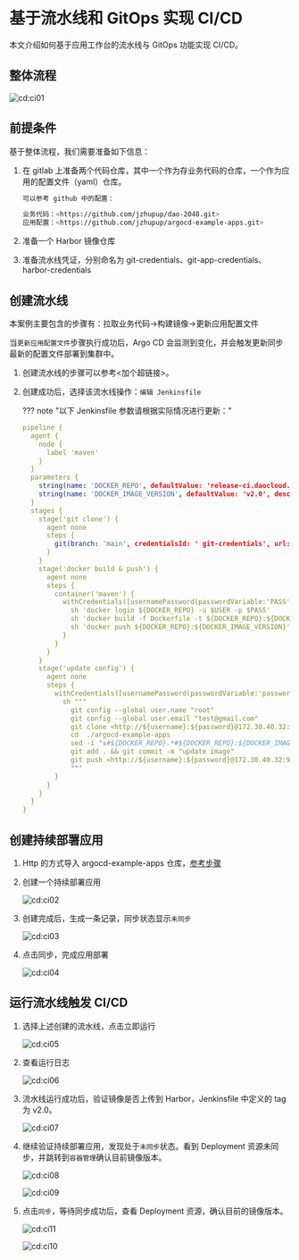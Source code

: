 # 基于流水线和 GitOps 实现 CI/CD

本文介绍如何基于应用工作台的流水线与 GitOps 功能实现 CI/CD。

## 整体流程

![cd:ci01](../images/cd:ci01.png)

## 前提条件

基于整体流程，我们需要准备如下信息：

1. 在 gitlab 上准备两个代码仓库，其中一个作为存业务代码的仓库，一个作为应用的配置文件（yaml）仓库。

   ```bash
   可以参考 github 中的配置：
   
   业务代码：<https://github.com/jzhupup/dao-2048.git>
   应用配置：<https://github.com/jzhupup/argocd-example-apps.git>
   ```

2. 准备一个 Harbor 镜像仓库

3. 准备流水线凭证，分别命名为 git-credentials、git-app-credentials、harbor-credentials

## 创建流水线

本案例主要包含的步骤有：拉取业务代码→构建镜像→更新应用配置文件

当`更新应用配置文件`步骤执行成功后，Argo CD 会监测到变化，并会触发更新同步最新的配置文件部署到集群中。

1. 创建流水线的步骤可以参考<加个超链接>。

2. 创建成功后，选择该流水线操作：`编辑 Jenkinsfile`

   ??? note "以下 Jenkinsfile 参数请根据实际情况进行更新："

      ```yaml
      pipeline {
        agent {
          node {
            label 'maven'
          }
        }
        parameters {
          string(name: 'DOCKER_REPO', defaultValue: 'release-ci.daocloud.io/test-jzh/dao-2048', description: '镜像名称')
          string(name: 'DOCKER_IMAGE_VERSION', defaultValue: 'v2.0', description: '镜像版本')
        }
        stages {
          stage('git clone') {
            agent none
            steps {
              git(branch: 'main', credentialsId: ' git-credentials', url: '<http://172.30.40.32:9980/gitlab-instance-facdd89d/dao-2048.git>')
            }
          }
          stage('docker build & push') {
            agent none
            steps {
              container('maven') {
                withCredentials([usernamePassword(passwordVariable:'PASS',usernameVariable:'USER',credentialsId:'harbor-credentials')]) {
                  sh 'docker login ${DOCKER_REPO} -u $USER -p $PASS'
                  sh 'docker build -f Dockerfile -t ${DOCKER_REPO}:${DOCKER_IMAGE_VERSION} .'
                  sh 'docker push ${DOCKER_REPO}:${DOCKER_IMAGE_VERSION}'
                }
              }
            }
          }
          stage('update config') {
            agent none
            steps {
              withCredentials([usernamePassword(passwordVariable:'password',usernameVariable:'username',credentialsId:'git-app-credentials')]) {
                sh """
                  git config --global user.name "root"
                  git config --global user.email "test@gmail.com"
                  git clone <http://${username}:${password}@172.30.40.32:9980/gitlab-instance-facdd89d/argocd-example-apps.git>                                         
                  cd  ./argocd-example-apps
                  sed -i "s#${DOCKER_REPO}.*#${DOCKER_REPO}:${DOCKER_IMAGE_VERSION}#g" guestbook/dao-2048.yaml
                  git add . && git commit -m "update image"
                  git push <http://${username}:${password}@172.30.40.32:9980/gitlab-instance-facdd89d/argocd-example-apps.git>
                  """
              }
            }
          }
        }
      }
      ```

## 创建持续部署应用

1. Http 的方式导入 argocd-example-apps 仓库，[参考步骤](../user-guide/gitops/import-repo.md)

2. 创建一个持续部署应用

   ![cd:ci02](../images/cd:ci02.png)

3. 创建完成后，生成一条记录，同步状态显示`未同步`

   ![cd:ci03](../images/cd:ci03.png)

4. 点击同步，完成应用部署

   ![cd:ci04](../images/cd:ci04.png)

## 运行流水线触发 CI/CD

1. 选择上述创建的流水线，点击立即运行

   ![cd:ci05](../images/cd:ci05.png)

2. 查看运行日志

   ![cd:ci06](../images/cd:ci06.png)

3. 流水线运行成功后，验证镜像是否上传到 Harbor，Jenkinsfile 中定义的 tag 为 v2.0。

   ![cd:ci07](../images/cd:ci07.png)

4. 继续验证持续部署应用，发现处于`未同步`状态。看到 Deployment 资源未同步，并跳转到`容器管理`确认目前镜像版本。

   ![cd:ci08](../images/cd:ci08.png)

   ![cd:ci09](../images/cd:ci09.png)

5. 点击`同步`，等待同步成功后，查看 Deployment 资源，确认目前的镜像版本。

   ![cd:ci11](../images/cd:ci11.png)

   ![cd:ci10](../images/cd:ci10.png)
